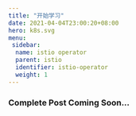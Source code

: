 ```yaml
---
title: "开始学习"
date: 2021-04-04T23:00:20+08:00
hero: k8s.svg
menu:
 sidebar:
  name: istio operator
  parent: istio
  identifier: istio-operator
  weight: 1
---
```


### Complete Post Coming Soon...